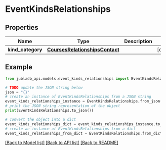 # EventKindsRelationships


## Properties

Name | Type | Description | Notes
------------ | ------------- | ------------- | -------------
**kind_category** | [**CoursesRelationshipsContact**](CoursesRelationshipsContact.md) |  | [optional] 

## Example

```python
from jubladb_api.models.event_kinds_relationships import EventKindsRelationships

# TODO update the JSON string below
json = "{}"
# create an instance of EventKindsRelationships from a JSON string
event_kinds_relationships_instance = EventKindsRelationships.from_json(json)
# print the JSON string representation of the object
print(EventKindsRelationships.to_json())

# convert the object into a dict
event_kinds_relationships_dict = event_kinds_relationships_instance.to_dict()
# create an instance of EventKindsRelationships from a dict
event_kinds_relationships_from_dict = EventKindsRelationships.from_dict(event_kinds_relationships_dict)
```
[[Back to Model list]](../README.md#documentation-for-models) [[Back to API list]](../README.md#documentation-for-api-endpoints) [[Back to README]](../README.md)


